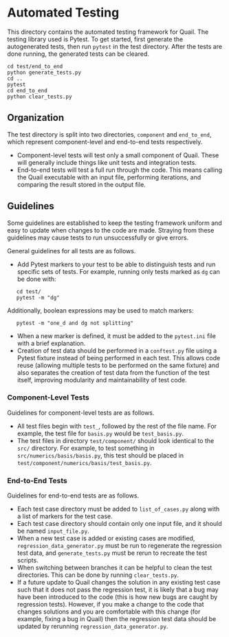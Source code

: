 # Automated Testing
This directory contains the automated testing framework for Quail. The testing
library used is Pytest. To get started, first generate the autogenerated tests,
then run `pytest` in the test directory. After the tests are done running, the
generated tests can be cleared.
```
cd test/end_to_end
python generate_tests.py
cd ..
pytest
cd end_to_end
python clear_tests.py
```

## Organization
The test directory is split into two directories, `component` and `end_to_end`, which
represent component-level and end-to-end tests respectively.
 - Component-level tests will test only a small component of Quail. These will
   generally include things like unit tests and integration tests.
 - End-to-end tests will test a full run through the code. This means calling
   the Quail executable with an input file, performing iterations, and comparing
   the result stored in the output file.
## Guidelines
Some guidelines are established to keep the testing framework uniform and easy
to update when changes to the code are made. Straying from these guidelines may
cause tests to run unsuccessfully or give errors.

General guidelines for all tests are as follows.
 - Add Pytest markers to your test to be able to distinguish tests and run
   specific sets of tests. For example, running only tests marked as `dg` can be
   done with:
```
   cd test/
   pytest -m "dg"
```
   Additionally, boolean expressions may be used to match markers:
```
   pytest -m "one_d and dg not splitting"
```
 - When a new marker is defined, it must be added to the `pytest.ini` file with
   a brief explanation.
 - Creation of test data should be performed in a `conftest.py` file using a
   Pytest fixture instead of being performed in each test. This allows code
   reuse (allowing multiple tests to be performed on the same fixture) and also
   separates the creation of test data from the function of the test itself,
   improving modularity and maintainability of test code.

### Component-Level Tests
Guidelines for component-level tests are as follows.
 - All test files begin with `test_`, followed by the rest of the file
   name. For example, the test file for `basis.py` would be `test_basis.py`.
 - The test files in directory `test/component/` should look identical to the `src/`
   directory. For example, to test something in `src/numerics/basis/basis.py`,
   this test should be placed in `test/component/numerics/basis/test_basis.py`.

### End-to-End Tests
Guidelines for end-to-end tests are as follows.
 - Each test case directory must be added to `list_of_cases.py` along with a
   list of markers for the test case.
 - Each test case directory should contain only one input file, and it should be
   named `input_file.py`.
 - When a new test case is added or existing cases are modified,
   `regression_data_generator.py` must be run to regenerate the regression test
   data, and `generate_tests.py` must be rerun to recreate the test scripts.
 - When switching between branches it can be helpful to clean the test directories.
   This can be done by running `clear_tests.py`.
 - If a future update to Quail changes the solution in any existing test case
   such that it does not pass the regression test, it is likely that a bug may
   have been introduced to the code (this is how new bugs are caught by
   regression tests). However, if you make a change to the code that changes
   solutions and you are comfortable with this change (for example, fixing a bug
   in Quail) then the regression test data should be updated by rerunning
   `regression_data_generator.py`.
